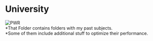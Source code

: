 # University
![PWR](https://user-images.githubusercontent.com/58902929/87232686-37c54100-c3c1-11ea-9eb1-396f45971f93.png)  
*That Folder contains folders with my past subjects.  
*Some of them include additional stuff to optimize their performance.  

